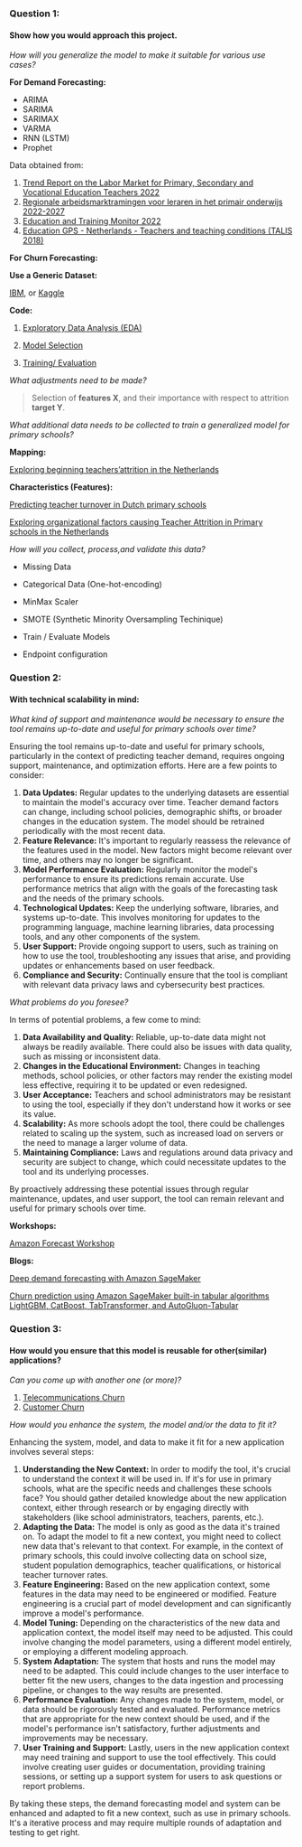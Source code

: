 ### Question 1:

#### Show how you would approach this project.

*How will you generalize the model to make it suitable for various use cases?*

**For Demand Forecasting:**

* ARIMA
* SARIMA
* SARIMAX
* VARMA
* RNN (LSTM)
* Prophet

Data obtained from:

1. [Trend Report on the Labor Market for Primary, Secondary and Vocational Education Teachers 2022](https://www.rijksoverheid.nl/ministeries/ministerie-van-onderwijs-cultuur-en-wetenschap/documenten/rapporten/2022/12/05/trendrapportage-arbeidsmarkt-leraren-po-vo-en-mbo-2022)
2. [Regionale arbeidsmarktramingen voor leraren in het primair onderwijs 2022-2027](https://www.rijksoverheid.nl/ministeries/ministerie-van-onderwijs-cultuur-en-wetenschap/documenten/rapporten/2022/12/05/regionale-arbeidsmarktramingen-voor-leraren-in-het-primair-onderwijs)
3. [Education and Training Monitor 2022](https://op.europa.eu/webpub/eac/education-and-training-monitor-2022/en/country-reports/netherlands.html#2-focus-on)
4. [Education GPS - Netherlands - Teachers and teaching conditions (TALIS 2018)](https://gpseducation.oecd.org/CountryProfile?plotter=h5&primaryCountry=NLD&treshold=5&topic=TA)

**For Churn Forecasting:**

**Use a Generic Dataset:**

[IBM](https://github.com/IBM/employee-attrition-aif360/blob/master/data/emp_attrition.csv "IBM Employee Attrition Dataset"), or [Kaggle](https://www.kaggle.com/datasets/pavansubhasht/ibm-hr-analytics-attrition-dataset "Kaggle Dataset")

**Code:**

1. [Exploratory Data Analysis (EDA)](https://github.com/ai-systems-today/kickstart-ai/blob/7d0dcc7172417e07503deed83e3ed49c979f23fa/churn-forecast/1-Employee_Attrition_EDA.ipynb)

2. [Model Selection](churn-forecast\2-Employee_Attrition_Models.ipynb)

3. [Training/ Evaluation](churn-forecast\3-Employee_Attrition__LR_RFC.ipynb)

*What adjustments need to be made?*

> Selection of **features X**, and their importance with respect to attrition **target Y**.

*What additional data needs to be collected to train a generalized model for primary schools?*

**Mapping:** 

[Exploring beginning teachers’attrition in the Netherlands](https://www.tandfonline.com/doi/abs/10.1080/13540602.2017.1360859)

**Characteristics (Features):**

[Predicting teacher turnover in Dutch primary schools](Foss_MA_BMS.pdf)

[Exploring organizational factors causing Teacher Attrition in Primary schools in the Netherlands](Gezel_MA_BMS.pdf)

*How will you collect, process,and validate this data?*

* Missing Data
* Categorical Data (One-hot-encoding)

* MinMax Scaler
* SMOTE (Synthetic Minority Oversampling Techinique)

* Train / Evaluate Models
* Endpoint configuration

### Question 2:

#### With technical scalability in mind:

*What kind of support and maintenance would be necessary to ensure the tool remains up-to-date and useful for primary schools over time?*

Ensuring the tool remains up-to-date and useful for primary schools, particularly in the context of predicting teacher demand, requires ongoing support, maintenance, and optimization efforts. Here are a few points to consider:

1. **Data Updates:** Regular updates to the underlying datasets are essential to maintain the model's accuracy over time. Teacher demand factors can change, including school policies, demographic shifts, or broader changes in the education system. The model should be retrained periodically with the most recent data.
2. **Feature Relevance:** It's important to regularly reassess the relevance of the features used in the model. New factors might become relevant over time, and others may no longer be significant.
3. **Model Performance Evaluation:** Regularly monitor the model's performance to ensure its predictions remain accurate. Use performance metrics that align with the goals of the forecasting task and the needs of the primary schools.
4. **Technological Updates:** Keep the underlying software, libraries, and systems up-to-date. This involves monitoring for updates to the programming language, machine learning libraries, data processing tools, and any other components of the system.
5. **User Support:** Provide ongoing support to users, such as training on how to use the tool, troubleshooting any issues that arise, and providing updates or enhancements based on user feedback.
6. **Compliance and Security:** Continually ensure that the tool is compliant with relevant data privacy laws and cybersecurity best practices.

*What problems do you foresee?*

In terms of potential problems, a few come to mind:

1. **Data Availability and Quality:** Reliable, up-to-date data might not always be readily available. There could also be issues with data quality, such as missing or inconsistent data.
2. **Changes in the Educational Environment:** Changes in teaching methods, school policies, or other factors may render the existing model less effective, requiring it to be updated or even redesigned.
3. **User Acceptance:** Teachers and school administrators may be resistant to using the tool, especially if they don't understand how it works or see its value.
4. **Scalability:** As more schools adopt the tool, there could be challenges related to scaling up the system, such as increased load on servers or the need to manage a larger volume of data.
5. **Maintaining Compliance:** Laws and regulations around data privacy and security are subject to change, which could necessitate updates to the tool and its underlying processes.

By proactively addressing these potential issues through regular maintenance, updates, and user support, the tool can remain relevant and useful for primary schools over time.

**Workshops:**

[Amazon Forecast Workshop](https://catalog.us-east-1.prod.workshops.aws/workshops/b28f3502-ca9f-4e12-8b84-59e454c1ed53/en-US)

**Blogs:**

[Deep demand forecasting with Amazon SageMaker](https://aws.amazon.com/blogs/machine-learning/deep-demand-forecasting-with-amazon-sagemaker/)

[Churn prediction using Amazon SageMaker built-in tabular algorithms LightGBM, CatBoost, TabTransformer, and AutoGluon-Tabular](https://aws.amazon.com/blogs/machine-learning/churn-prediction-using-amazon-sagemaker-built-in-tabular-algorithms-lightgbm-catboost-tabtransformer-and-autogluon-tabular/)

### Question 3:

#### How would you ensure that this model is reusable for other(similar) applications?

*Can you come up with another one (or more)?* 

1. [Telecommunications Churn](https://github.com/blondeincode/Telco_customer_churn_modelling/tree/main)
2. [Customer Churn](https://github.com/AkshHirpara/Project-Churn-Prediction/blob/master/Churn%20Project_Me.ipynb)

*How would you enhance the system, the model and/or the data to fit it?*

Enhancing the system, model, and data to make it fit for a new application involves several steps:

1. **Understanding the New Context:** In order to modify the tool, it's crucial to understand the context it will be used in. If it's for use in primary schools, what are the specific needs and challenges these schools face? You should gather detailed knowledge about the new application context, either through research or by engaging directly with stakeholders (like school administrators, teachers, parents, etc.).
2. **Adapting the Data:** The model is only as good as the data it's trained on. To adapt the model to fit a new context, you might need to collect new data that's relevant to that context. For example, in the context of primary schools, this could involve collecting data on school size, student population demographics, teacher qualifications, or historical teacher turnover rates.
3. **Feature Engineering:** Based on the new application context, some features in the data may need to be engineered or modified. Feature engineering is a crucial part of model development and can significantly improve a model's performance.
4. **Model Tuning:** Depending on the characteristics of the new data and application context, the model itself may need to be adjusted. This could involve changing the model parameters, using a different model entirely, or employing a different modeling approach.
5. **System Adaptation:** The system that hosts and runs the model may need to be adapted. This could include changes to the user interface to better fit the new users, changes to the data ingestion and processing pipeline, or changes to the way results are presented.
6. **Performance Evaluation:** Any changes made to the system, model, or data should be rigorously tested and evaluated. Performance metrics that are appropriate for the new context should be used, and if the model's performance isn't satisfactory, further adjustments and improvements may be necessary.
7. **User Training and Support:** Lastly, users in the new application context may need training and support to use the tool effectively. This could involve creating user guides or documentation, providing training sessions, or setting up a support system for users to ask questions or report problems.

By taking these steps, the demand forecasting model and system can be enhanced and adapted to fit a new context, such as use in primary schools. It's a iterative process and may require multiple rounds of adaptation and testing to get right.
